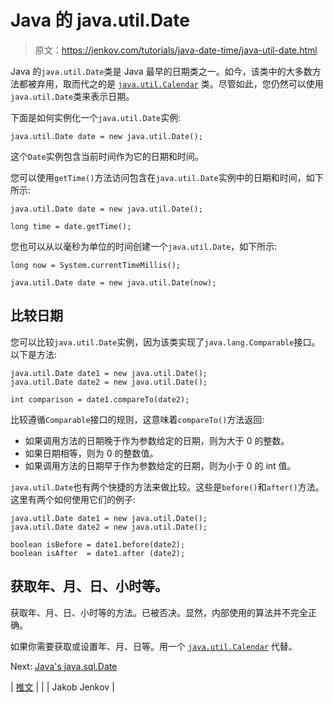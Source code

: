 # Java 的 java.util.Date

> 原文：<https://jenkov.com/tutorials/java-date-time/java-util-date.html>

Java 的`java.util.Date`类是 Java 最早的日期类之一。如今，该类中的大多数方法都被弃用，取而代之的是 [`java.util.Calendar`](java-util-calendar.html) 类。尽管如此，您仍然可以使用`java.util.Date`类来表示日期。

下面是如何实例化一个`java.util.Date`实例:

```
java.util.Date date = new java.util.Date();

```

这个`Date`实例包含当前时间作为它的日期和时间。

您可以使用`getTime()`方法访问包含在`java.util.Date`实例中的日期和时间，如下所示:

```
java.util.Date date = new java.util.Date();

long time = date.getTime();

```

您也可以从以毫秒为单位的时间创建一个`java.util.Date`，如下所示:

```
long now = System.currentTimeMillis();

java.util.Date date = new java.util.Date(now);

```

## 比较日期

您可以比较`java.util.Date`实例，因为该类实现了`java.lang.Comparable`接口。以下是方法:

```
java.util.Date date1 = new java.util.Date();
java.util.Date date2 = new java.util.Date();

int comparison = date1.compareTo(date2);

```

比较遵循`Comparable`接口的规则，这意味着`compareTo()`方法返回:

*   如果调用方法的日期晚于作为参数给定的日期，则为大于 0 的整数。
*   如果日期相等，则为 0 的整数值。
*   如果调用方法的日期早于作为参数给定的日期，则为小于 0 的 int 值。

`java.util.Date`也有两个快捷的方法来做比较。这些是`before()`和`after()`方法。这里有两个如何使用它们的例子:

```
java.util.Date date1 = new java.util.Date();
java.util.Date date2 = new java.util.Date();

boolean isBefore = date1.before(date2);
boolean isAfter  = date1.after (date2);

```

## 获取年、月、日、小时等。

获取年、月、日、小时等的方法。已被否决。显然，内部使用的算法并不完全正确。

如果你需要获取或设置年、月、日等。用一个 [`java.util.Calendar`](calendar.html) 代替。

Next: [Java's java.sql.Date](/tutorials/java-date-time/java-sql-date.html)

| [推文](https://twitter.com/intent/tweet?url=http://tutorials.jenkov.com/tutorials/java-date-time/java-util-date.html&original_referer=jjenkov) |
|  | Jakob Jenkov |